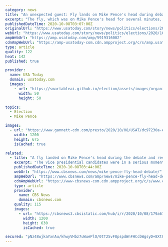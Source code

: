 ```yaml
---
category: news
title: "An unexpected guest: Fly lands on Mike Pence's head during debate, goes viral"
excerpt: "The fly, which was on Mike Pence's head for several minutes, quickly went viral and created a buzz – pun intended – online."
publishedDateTime: 2020-10-08T03:07:00Z
originalUrl: "https://www.usatoday.com/story/news/politics/elections/2020/10/07/fly-lands-mike-pence-head-during-vice-presidential-debate/5919316002/"
webUrl: "https://www.usatoday.com/story/news/politics/elections/2020/10/07/fly-lands-mike-pence-head-during-vice-presidential-debate/5919316002/"
ampWebUrl: "https://amp.usatoday.com/amp/5919316002"
cdnAmpWebUrl: "https://amp-usatoday-com.cdn.ampproject.org/c/s/amp.usatoday.com/amp/5919316002"
type: article
quality: 122
heat: 142
published: true

provider:
  name: USA Today
  domain: usatoday.com
  images:
    - url: "https://smartableai.github.io/election/assets/images/organizations/usatoday.com-50x50.jpg"
      width: 50
      height: 50

topics:
  - Election
  - Mike Pence

images:
  - url: "https://www.gannett-cdn.com/presto/2020/10/08/USAT/dc97230a-e74a-4d28-aecf-bc43087c617e-AP_Election_2020_Debate.jpg?auto=webp&crop=3148,1771,x1,y0&format=pjpg&width=1200"
    width: 1200
    height: 675
    isCached: true

related:
  - title: "A fly landed on Mike Pence's head during the debate and rested there for nearly two minutes"
    excerpt: "The vice presidential candidates were in a serious moment when the black bug landed on Mr. Pence's stark white hair. Most viewers' attention then turned to the fly – and stayed there until the pest flew away."
    publishedDateTime: 2020-10-08T03:44:00Z
    webUrl: "https://www.cbsnews.com/news/mike-pence-fly-head-debate/"
    ampWebUrl: "https://www.cbsnews.com/amp/news/mike-pence-fly-head-debate/"
    cdnAmpWebUrl: "https://www-cbsnews-com.cdn.ampproject.org/c/s/www.cbsnews.com/amp/news/mike-pence-fly-head-debate/"
    type: article
    provider:
      name: CBS News
      domain: cbsnews.com
    quality: 115
    images:
      - url: "https://cbsnews3.cbsistatic.com/hub/i/r/2020/10/08/179a6725-59bf-4c8f-b6ff-20636367b45d/thumbnail/1200x630/8f2adafa8dd5e04314021e0fb774aa6d/ap-20282085044567.jpg"
        width: 1200
        height: 630
        isCached: true

secured: "pNz48wjkaYxnAu/khwyVHbz7uWuePlO/0tT25vF8pspdWnFHCcbWgsyD+8Xt0sFVujcJvZdoyfmQhglBPpYrmgjQIcPllIQmC2eH1CxF3gNEf+R68IU9rpAPIzkWPAY9av7jYGw4/fsDp+mlEeFcJaFiNhCZp1EqUaQHZjUu4CcE4y7dK2Ro1K+70Ou3IaJ0N19/YRauAUy0wHznRzgvw848KVsNHJZsFn6ffSEbircLCXEFo0OfbLNUg2kt6pEmhl91ZKVXzbUBuUofXJWFP0YNZVQy/7XqMxAUouVmSt6jPRTGwSyS9doFbPwFtkxFDC6XSBvSea4kv2VK2SLNCLrn5UkxQi26QT+SWU/YU+0=;Nk6wqUlhEpDGJ1tOpA8Kwg=="
---
```


